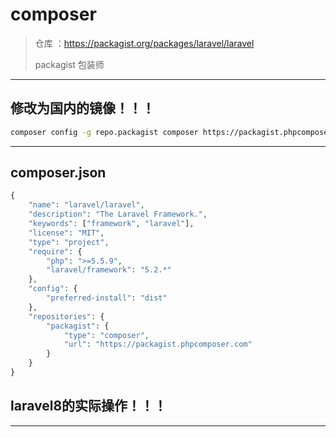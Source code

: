 # composer

>仓库 ：https://packagist.org/packages/laravel/laravel
>
>packagist 包装师
>
>

---

## 修改为国内的镜像！！！

```bash
composer config -g repo.packagist composer https://packagist.phpcomposer.com
```

---

## composer.json

`````php
{
    "name": "laravel/laravel",
    "description": "The Laravel Framework.",
    "keywords": ["framework", "laravel"],
    "license": "MIT",
    "type": "project",
    "require": {
        "php": ">=5.5.9",
        "laravel/framework": "5.2.*"
    },
    "config": {
        "preferred-install": "dist"
    },
    "repositories": {
        "packagist": {
            "type": "composer",
            "url": "https://packagist.phpcomposer.com"
        }
    }
}
`````





## laravel8的实际操作！！！

---

